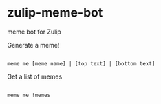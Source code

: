 zulip-meme-bot
=============

meme bot for Zulip

Generate a meme!
~~~~~

meme me [meme name] | [top text] | [bottom text]

~~~~~


Get a list of memes
~~~~~

meme me !memes

~~~~~

